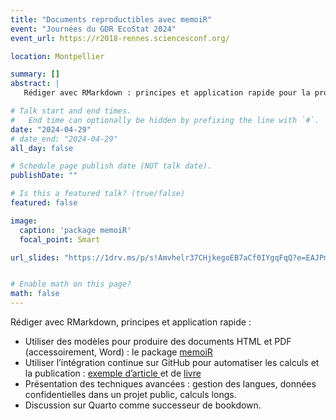 ```yaml
---
title: "Documents reproductibles avec memoiR"
event: "Journées du GDR EcoStat 2024"
event_url: https://r2018-rennes.sciencesconf.org/

location: Montpellier

summary: []
abstract: |
   Rédiger avec RMarkdown : principes et application rapide pour la production de documents reproductibles.

# Talk start and end times.
#   End time can optionally be hidden by prefixing the line with `#`.
date: "2024-04-29"
# date_end: "2024-04-29"
all_day: false

# Schedule page publish date (NOT talk date).
publishDate: ""

# Is this a featured talk? (true/false)
featured: false

image:
  caption: 'package memoiR'
  focal_point: Smart

url_slides: "https://1drv.ms/p/s!Amvhelr37CHjkegoEB7aCf0IYgqFqQ?e=EAJPmg"


# Enable math on this page?
math: false
---
```


Rédiger avec RMarkdown, principes et application rapide :
- Utiliser des modèles pour produire des documents HTML et PDF (accessoirement, Word) : le package [memoiR ](https://ericmarcon.github.io/memoiR/)
- Utiliser l’intégration continue sur GitHub pour automatiser les calculs et la publication : [exemple d’article ](https://ericmarcon.github.io/JTE-22-105/) et de [livre](https://github.com/EricMarcon/MesuresBioDiv2)
- Présentation des techniques avancées : gestion des langues, données confidentielles dans un projet public, calculs longs.
- Discussion sur Quarto comme successeur de bookdown.
